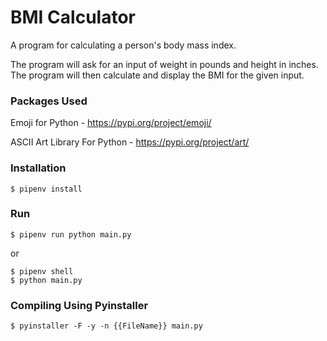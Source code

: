 # BMI Calculator

A program for calculating a person's body mass index.

The program will ask for an input of weight in pounds and height in inches. 
The program will then calculate and display the BMI for the given input.


### Packages Used

Emoji for Python - https://pypi.org/project/emoji/

ASCII Art Library For Python - https://pypi.org/project/art/

### Installation

    $ pipenv install

### Run

    $ pipenv run python main.py

or

    $ pipenv shell
    $ python main.py

### Compiling Using Pyinstaller

    $ pyinstaller -F -y -n {{FileName}} main.py
